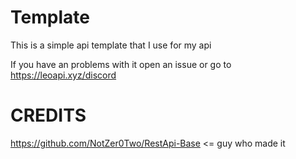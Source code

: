 # Template
This is a simple api template that I use for my api

If you have an problems with it open an issue
or go to https://leoapi.xyz/discord

# CREDITS
https://github.com/NotZer0Two/RestApi-Base <= guy who made it
